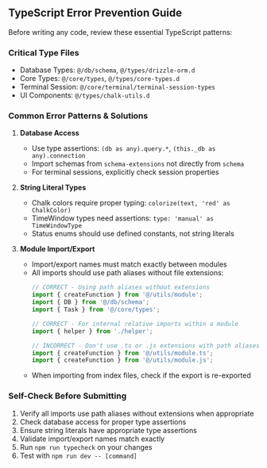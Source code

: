 ## TypeScript Error Prevention Guide

Before writing any code, review these essential TypeScript patterns:

### Critical Type Files
- Database Types: `@/db/schema`, `@/types/drizzle-orm.d`
- Core Types: `@/core/types`, `@/types/core-types.d`
- Terminal Session: `@/core/terminal/terminal-session-types`
- UI Components: `@/types/chalk-utils.d`

### Common Error Patterns & Solutions
1. **Database Access**
   - Use type assertions: `(db as any).query.*`, `(this._db as any).connection`
   - Import schemas from `schema-extensions` not directly from `schema`
   - For terminal sessions, explicitly check session properties

2. **String Literal Types**
   - Chalk colors require proper typing: `colorize(text, 'red' as ChalkColor)`
   - TimeWindow types need assertions: `type: 'manual' as TimeWindowType`
   - Status enums should use defined constants, not string literals

3. **Module Import/Export**
   - Import/export names must match exactly between modules
   - All imports should use path aliases without file extensions:
     ```typescript
     // CORRECT - Using path aliases without extensions
     import { createFunction } from '@/utils/module';
     import { DB } from '@/db/schema';
     import { Task } from '@/core/types';
     
     // CORRECT - For internal relative imports within a module
     import { helper } from './helper';
     
     // INCORRECT - Don't use .ts or .js extensions with path aliases
     import { createFunction } from '@/utils/module.ts';
     import { createFunction } from '@/utils/module.js';
     ```
   - When importing from index files, check if the export is re-exported

### Self-Check Before Submitting
1. Verify all imports use path aliases without extensions when appropriate
2. Check database access for proper type assertions
3. Ensure string literals have appropriate type assertions
4. Validate import/export names match exactly
5. Run `npm run typecheck` on your changes
6. Test with `npm run dev -- [command]`